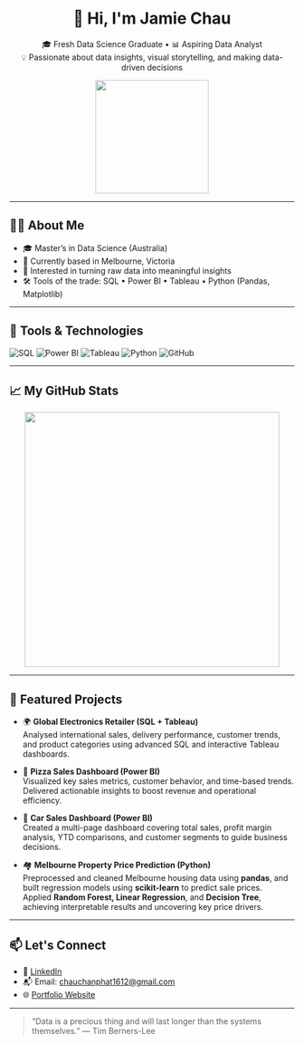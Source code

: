 <h1 align="center">👋 Hi, I'm Jamie Chau</h1>

<p align="center">
  🎓 Fresh Data Science Graduate • 📊 Aspiring Data Analyst <br>
  💡 Passionate about data insights, visual storytelling, and making data-driven decisions
</p>

<p align="center">
  <img src="https://media.giphy.com/media/f3iwJFOVOwuy7K6FFw/giphy.gif" width="200"/>
</p>

---

## 👨‍💻 About Me

- 🎓 Master’s in Data Science (Australia)
- 📍 Currently based in Melbourne, Victoria
- 🧠 Interested in turning raw data into meaningful insights
- 🛠️ Tools of the trade: SQL • Power BI • Tableau • Python (Pandas, Matplotlib)

---

## 🔧 Tools & Technologies

![SQL](https://img.shields.io/badge/-SQL-4479A1?logo=postgresql&logoColor=white&style=for-the-badge)
![Power BI](https://img.shields.io/badge/-Power%20BI-F2C811?logo=powerbi&logoColor=black&style=for-the-badge)
![Tableau](https://img.shields.io/badge/-Tableau-E97627?logo=tableau&logoColor=white&style=for-the-badge)
![Python](https://img.shields.io/badge/-Python-3776AB?logo=python&logoColor=white&style=for-the-badge)
![GitHub](https://img.shields.io/badge/-GitHub-181717?logo=github&logoColor=white&style=for-the-badge)

---

## 📈 My GitHub Stats

<p align="center">
  <img src="https://github-readme-stats.vercel.app/api?username=chanphatchau&show_icons=true&theme=radical" width="450"/>
</p>

---

## 🌟 Featured Projects

- 🌍 **Global Electronics Retailer (SQL + Tableau)**  
  Analysed international sales, delivery performance, customer trends, and product categories using advanced SQL and interactive Tableau dashboards.

- 🍕 **Pizza Sales Dashboard (Power BI)**  
  Visualized key sales metrics, customer behavior, and time-based trends. Delivered actionable insights to boost revenue and operational efficiency.

- 🚗 **Car Sales Dashboard (Power BI)**  
  Created a multi-page dashboard covering total sales, profit margin analysis, YTD comparisons, and customer segments to guide business decisions.

- 🏘️ **Melbourne Property Price Prediction (Python)**  
  Preprocessed and cleaned Melbourne housing data using **pandas**, and built regression models using **scikit-learn** to predict sale prices.  
  Applied **Random Forest, Linear Regression**, and **Decision Tree**, achieving interpretable results and uncovering key price drivers.

---

## 📫 Let's Connect

- 💼 [LinkedIn](https://www.linkedin.com/in/phatchau1612/)  
- 📬 Email: chauchanphat1612@gmail.com  
- 🌐 [Portfolio Website](https://your-portfolio.com)

---

> “Data is a precious thing and will last longer than the systems themselves.” — Tim Berners-Lee

